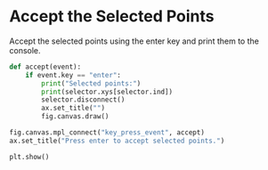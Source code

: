 # Accept the Selected Points

Accept the selected points using the enter key and print them to the console.

```python
def accept(event):
    if event.key == "enter":
        print("Selected points:")
        print(selector.xys[selector.ind])
        selector.disconnect()
        ax.set_title("")
        fig.canvas.draw()

fig.canvas.mpl_connect("key_press_event", accept)
ax.set_title("Press enter to accept selected points.")

plt.show()
```
